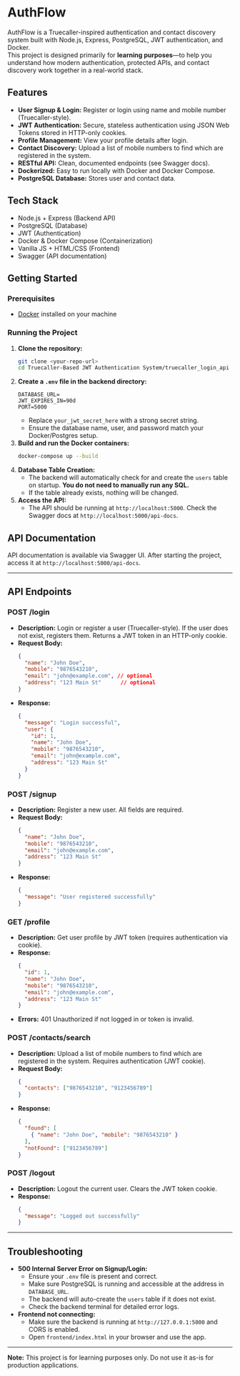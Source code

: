# AuthFlow

AuthFlow is a Truecaller-inspired authentication and contact discovery system built with Node.js, Express, PostgreSQL, JWT authentication, and Docker.  
This project is designed primarily for **learning purposes**—to help you understand how modern authentication, protected APIs, and contact discovery work together in a real-world stack.

## Features

- **User Signup & Login:** Register or login using name and mobile number (Truecaller-style).
- **JWT Authentication:** Secure, stateless authentication using JSON Web Tokens stored in HTTP-only cookies.
- **Profile Management:** View your profile details after login.
- **Contact Discovery:** Upload a list of mobile numbers to find which are registered in the system.
- **RESTful API:** Clean, documented endpoints (see Swagger docs).
- **Dockerized:** Easy to run locally with Docker and Docker Compose.
- **PostgreSQL Database:** Stores user and contact data.

## Tech Stack

- Node.js + Express (Backend API)
- PostgreSQL (Database)
- JWT (Authentication)
- Docker & Docker Compose (Containerization)
- Vanilla JS + HTML/CSS (Frontend)
- Swagger (API documentation)

## Getting Started

### Prerequisites

- [Docker](https://www.docker.com/get-started) installed on your machine

### Running the Project

1. **Clone the repository:**
   ```sh
   git clone <your-repo-url>
   cd Truecaller-Based JWT Authentication System/truecaller_login_api
   ```
2. **Create a `.env` file in the backend directory:**
   ```
   DATABASE_URL=
   JWT_EXPIRES_IN=90d
   PORT=5000
   ```
   - Replace `your_jwt_secret_here` with a strong secret string.
   - Ensure the database name, user, and password match your Docker/Postgres setup.
3. **Build and run the Docker containers:**
   ```sh
   docker-compose up --build
   ```
4. **Database Table Creation:**
   - The backend will automatically check for and create the `users` table on startup. **You do not need to manually run any SQL.**
   - If the table already exists, nothing will be changed.
5. **Access the API:**
   - The API should be running at `http://localhost:5000`. Check the Swagger docs at `http://localhost:5000/api-docs`.

## API Documentation

API documentation is available via Swagger UI. After starting the project, access it at `http://localhost:5000/api-docs`.

---

## API Endpoints

### POST /login
- **Description:** Login or register a user (Truecaller-style). If the user does not exist, registers them. Returns a JWT token in an HTTP-only cookie.
- **Request Body:**
  ```json
  {
    "name": "John Doe",
    "mobile": "9876543210",
    "email": "john@example.com", // optional
    "address": "123 Main St"      // optional
  }
  ```
- **Response:**
  ```json
  {
    "message": "Login successful",
    "user": {
      "id": 1,
      "name": "John Doe",
      "mobile": "9876543210",
      "email": "john@example.com",
      "address": "123 Main St"
    }
  }
  ```

### POST /signup
- **Description:** Register a new user. All fields are required.
- **Request Body:**
  ```json
  {
    "name": "John Doe",
    "mobile": "9876543210",
    "email": "john@example.com",
    "address": "123 Main St"
  }
  ```
- **Response:**
  ```json
  {
    "message": "User registered successfully"
  }
  ```

### GET /profile
- **Description:** Get user profile by JWT token (requires authentication via cookie).
- **Response:**
  ```json
  {
    "id": 1,
    "name": "John Doe",
    "mobile": "9876543210",
    "email": "john@example.com",
    "address": "123 Main St"
  }
  ```
- **Errors:** 401 Unauthorized if not logged in or token is invalid.

### POST /contacts/search
- **Description:** Upload a list of mobile numbers to find which are registered in the system. Requires authentication (JWT cookie).
- **Request Body:**
  ```json
  {
    "contacts": ["9876543210", "9123456789"]
  }
  ```
- **Response:**
  ```json
  {
    "found": [
      { "name": "John Doe", "mobile": "9876543210" }
    ],
    "notFound": ["9123456789"]
  }
  ```

### POST /logout
- **Description:** Logout the current user. Clears the JWT token cookie.
- **Response:**
  ```json
  {
    "message": "Logged out successfully"
  }
  ```

---

## Troubleshooting

- **500 Internal Server Error on Signup/Login:**
  - Ensure your `.env` file is present and correct.
  - Make sure PostgreSQL is running and accessible at the address in `DATABASE_URL`.
  - The backend will auto-create the `users` table if it does not exist.
  - Check the backend terminal for detailed error logs.
- **Frontend not connecting:**
  - Make sure the backend is running at `http://127.0.0.1:5000` and CORS is enabled.
  - Open `frontend/index.html` in your browser and use the app.

---

**Note:** This project is for learning purposes only. Do not use it as-is for production applications.


